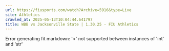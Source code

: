 ```yaml
---
url: https://fiusports.com/watch?Archive=5916&type=Live
site: Athletics
crawled_at: 2025-05-13T10:04:44.641797
title: WBB vs Jacksonville State | 1.30.25 - FIU Athletics
---
```


Error generating fit markdown: '<' not supported between instances of 'int' and 'str'